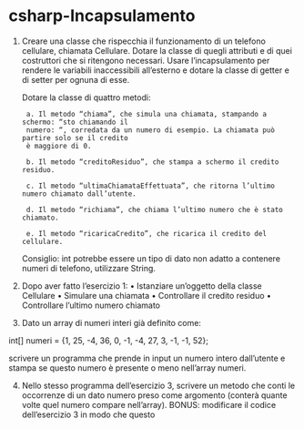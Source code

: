 # csharp-Incapsulamento

1. Creare una classe che rispecchia il funzionamento di un telefono cellulare, chiamata Cellulare.
    Dotare la classe di quegli attributi e di quei costruttori che si ritengono necessari. Usare
    l’incapsulamento per rendere le variabili inaccessibili all’esterno e dotare la classe di getter e di
    setter per ognuna di esse.
   
    Dotare la classe di quattro metodi:
   
        a. Il metodo “chiama”, che simula una chiamata, stampando a schermo: “sto chiamando il
        numero: “, corredata da un numero di esempio. La chiamata può partire solo se il credito
        è maggiore di 0.
       
        b. Il metodo “creditoResiduo”, che stampa a schermo il credito residuo.
       
        c. Il metodo “ultimaChiamataEffettuata”, che ritorna l’ultimo numero chiamato dall’utente.
       
        d. Il metodo “richiama”, che chiama l’ultimo numero che è stato chiamato.
       
        e. Il metodo “ricaricaCredito”, che ricarica il credito del cellulare.
   
    Consiglio: int potrebbe essere un tipo di dato non adatto a contenere numeri di telefono,
    utilizzare String.
   
3. Dopo aver fatto l’esercizio 1:
  • Istanziare un’oggetto della classe Cellulare
  • Simulare una chiamata
  • Controllare il credito residuo
  • Controllare l’ultimo numero chiamato

4. Dato un array di numeri interi già definito come:
   
  int[] numeri = {1, 25, -4, 36, 0, -1, -4, 27, 3, -1, -1, 52};

  scrivere un programma che prende in input un numero intero dall’utente e stampa se questo numero è presente o meno nell’array numeri.
  
4. Nello stesso programma dell’esercizio 3, scrivere un metodo che conti le occorrenze di un dato
   numero preso come argomento (conterà quante volte quel numero compare nell’array).
   BONUS: modificare il codice dell’esercizio 3 in modo che questo
